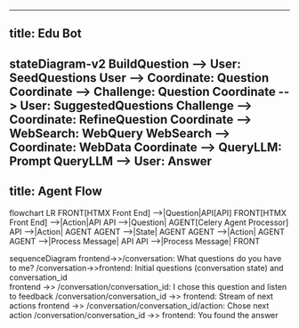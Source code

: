 
---
title: Edu Bot
---
stateDiagram-v2
    BuildQuestion --> User: SeedQuestions
    User --> Coordinate: Question
    Coordinate --> Challenge: Question
    Coordinate --> User: SuggestedQuestions
    Challenge --> Coordinate: RefineQuestion
    Coordinate --> WebSearch: WebQuery
    WebSearch --> Coordinate: WebData
    Coordinate --> QueryLLM: Prompt
    QueryLLM --> User: Answer
---
title: Agent Flow
---
flowchart LR
    FRONT[HTMX Front End] -->|Question|API[API]
    FRONT[HTMX Front End] -->|Action|API
    API -->|Question| AGENT[Celery Agent Processor]
    API -->|Action| AGENT
    AGENT -->|State| AGENT
    AGENT -->|Action| AGENT
    AGENT -->|Process Message| API
    API -->|Process Message| FRONT

sequenceDiagram
    frontend->>/conversation: What questions do you have to me?
    /conversation->>frontend: Initial questions (conversation state) and conversation_id  
    frontend ->> /conversation/conversation_id: I chose this question and listen to feedback
    /conversation/conversation_id ->> frontend: Stream of next actions 
    frontend ->> /conversation/conversation_id/action: Chose next action
    /conversation/conversation_id ->> frontend: You found the answer

